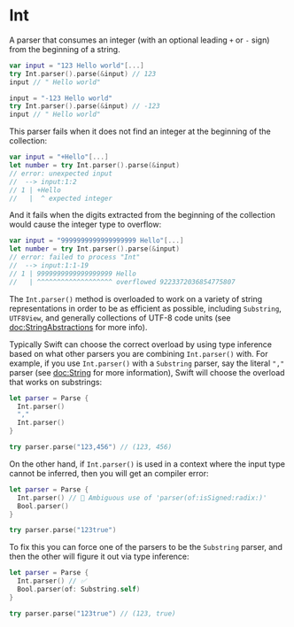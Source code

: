 # Int

A parser that consumes an integer (with an optional leading `+` or `-` sign) from the beginning of
a string.

```swift
var input = "123 Hello world"[...]
try Int.parser().parse(&input) // 123
input // " Hello world"

input = "-123 Hello world"
try Int.parser().parse(&input) // -123
input // " Hello world"
```

This parser fails when it does not find an integer at the beginning of the collection:

```swift
var input = "+Hello"[...]
let number = try Int.parser().parse(&input)
// error: unexpected input
//  --> input:1:2
// 1 | +Hello
//   |  ^ expected integer
```

And it fails when the digits extracted from the beginning of the collection would cause the
integer type to overflow:

```swift
var input = "9999999999999999999 Hello"[...]
let number = try Int.parser().parse(&input)
// error: failed to process "Int"
//  --> input:1:1-19
// 1 | 9999999999999999999 Hello
//   | ^^^^^^^^^^^^^^^^^^^ overflowed 9223372036854775807
```

The `Int.parser()` method is overloaded to work on a variety of string representations in order
to be as efficient as possible, including `Substring`, `UTF8View`, and generally collections of
UTF-8 code units (see <doc:StringAbstractions> for more info).

Typically Swift can choose the correct overload by using type inference based on what other parsers
you are combining `Int.parser()` with. For example, if you use `Int.parser()` with a
`Substring` parser, say the literal `","` parser (see <doc:String> for more information), Swift
will choose the overload that works on substrings:

```swift
let parser = Parse {
  Int.parser()
  ","
  Int.parser()
}

try parser.parse("123,456") // (123, 456)
```

On the other hand, if `Int.parser()` is used in a context where the input type cannot be inferred,
then you will get an compiler error:

```swift
let parser = Parse {
  Int.parser() // 🛑 Ambiguous use of 'parser(of:isSigned:radix:)'
  Bool.parser()
}

try parser.parse("123true")
```

To fix this you can force one of the parsers to be the `Substring` parser, and then the
other will figure it out via type inference:

```swift
let parser = Parse {
  Int.parser() // ✅
  Bool.parser(of: Substring.self)
}

try parser.parse("123true") // (123, true)
```
